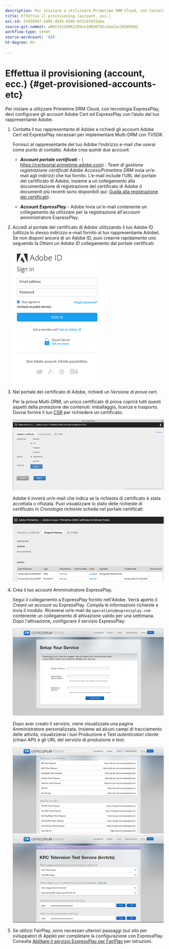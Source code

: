 ```yaml
---
description: Per iniziare a utilizzare Primetime DRM Cloud, con tecnologia ExpressPlay, devi configurare gli account Adobe Cert ed ExpressPlay con l’aiuto del tuo rappresentante Adobe.
title: Effettua il provisioning (account, ecc.)
exl-id: 2543d997-3495-4545-9395-072c07431aba
source-git-commit: a0917e128862184ce18050792c2ee2ac265050d2
workflow-type: tm+mt
source-wordcount: '425'
ht-degree: 0%

---
```


# Effettua il provisioning (account, ecc.) {#get-provisioned-accounts-etc}

Per iniziare a utilizzare Primetime DRM Cloud, con tecnologia ExpressPlay, devi configurare gli account Adobe Cert ed ExpressPlay con l’aiuto del tuo rappresentante Adobe.

1. Contatta il tuo rappresentante di Adobe e richiedi gli account Adobe Cert ed ExpressPlay necessari per implementare Multi-DRM con TVSDK.

   Fornisci al rappresentante del tuo Adobe l’indirizzo e-mail che userai come punto di contatto. Adobe crea quindi due account:

   * ***Account portale certificati*** - ( https://certportal.primetime.adobe.com) : *Team di gestione registrazione certificati Adobe Access/Primetime DRM* invia un’e-mail agli indirizzi che hai fornito. L’e-mail include l’URL del portale del certificato di Adobe, insieme a un collegamento alla documentazione di registrazione del certificato di Adobe (i documenti più recenti sono disponibili qui: [Guida alla registrazione dei certificati](../../../digital-rights-management/certificate-enrollment-guide/about-certs.md)).

   * ***Account ExpressPlay*** - Adobe invia un&#39;e-mail contenente un collegamento da utilizzare per la registrazione all&#39;account amministratore ExpressPlay.

1. Accedi al portale del certificato di Adobe utilizzando il tuo Adobe ID (utilizza lo stesso indirizzo e-mail fornito al tuo rappresentante Adobe). Se non disponi ancora di un Adobe ID, puoi crearne rapidamente uno seguendo la *Ottieni un Adobe ID* collegamento dal portale certificati:

   <!--<a id="fig_mst_gtj_wv"></a>-->

   ![](assets/cert_portal_sign-in-page-web.png)

1. Nel portale del certificato di Adobe, richiedi un *Versione di prova* cert.

   Per la prova Multi-DRM, un unico certificato di prova coprirà tutti questi aspetti della protezione dei contenuti: imballaggio, licenze e trasporto. Dovrai fornire il tuo [CSR](../../../digital-rights-management/certificate-enrollment-guide/request-certs/gen-cert-signing-req.md) per richiedere un certificato:
   <!--<a id="fig_op1_xwj_wv"></a>-->

   ![](assets/cert_portal_trial_request-web.png)

   Adobe ti invierà un’e-mail che indica se la richiesta di certificato è stata accettata o rifiutata. Puoi visualizzare lo stato delle richieste di certificato in *Cronologia richieste* scheda nel portale certificati:
   <!--<a id="fig_gkl_myj_wv"></a>-->

   ![](assets/cert_portal_request_history-web.png)

1. Crea il tuo account Amministratore ExpressPlay.

   Segui il collegamento a ExpressPlay fornito nell&#39;Adobe. Verrà aperto il *Creare un account* su ExpressPlay. Compila le informazioni richieste e invia il modulo. Riceverai un’e-mail da `operations@expressplay.com` contenente un collegamento di attivazione valido per una settimana. Dopo l&#39;attivazione, configurare il servizio ExpressPlay:
   <!--<a id="fig_cjl_ztk_wv"></a>-->

   ![](assets/expressplay_create_service-web.png)

   Dopo aver creato il servizio, viene visualizzata una pagina Amministratore personalizzata. Insieme ad alcuni campi di tracciamento delle attività, visualizzerai i tuoi Produzione e Test *autenticatori cliente* (chiavi API) e gli URL del servizio di produzione e test:

   <!--<a id="fig_c5h_xdl_wv"></a>-->

   ![](assets/expressplay_admin_dashboard_2-web.png) ![](assets/expressplay_admin_dashboard-web.png)

1. Se utilizzi FairPlay, sono necessari ulteriori passaggi (sul sito per sviluppatori di Apple) per completare la configurazione con ExpressPlay. Consulta [Abilitare il servizio ExpressPlay per FairPlay](../../multi-drm-workflows/p-l-and-p/fairplay-workflow.md#enable-expressplay-service-for-fairplay) per istruzioni.
